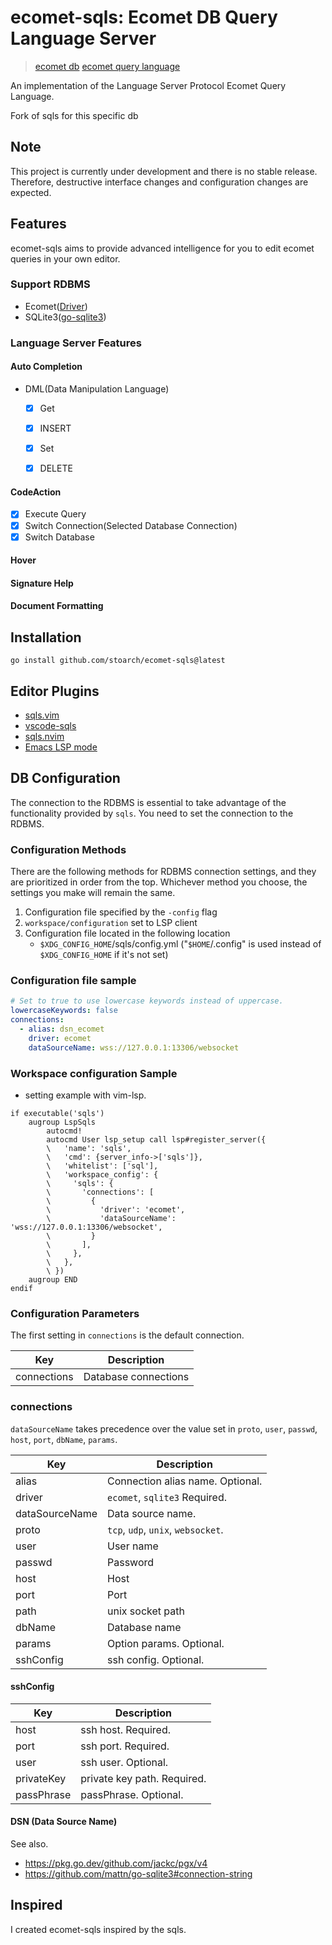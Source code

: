 # ecomet-sqls: Ecomet DB Query Language Server

>[ecomet db](https://github.com/vzroman/ecomet)
>[ecomet query language](https://github.com/stoarch/ecomet-sqls/blob/master/ecomet-query-language-en.md)

An implementation of the Language Server Protocol Ecomet Query Language.

Fork of sqls for this specific db

## Note

This project is currently under development and there is no stable release. Therefore, destructive interface changes and configuration changes are expected.

## Features

ecomet-sqls aims to provide advanced intelligence for you to edit ecomet queries in your own editor.

### Support RDBMS
- Ecomet([Driver](https://github.com/vzroman/ecomet))
- SQLite3([go-sqlite3](https://github.com/mattn/go-sqlite3))

### Language Server Features

#### Auto Completion

- DML(Data Manipulation Language)
    - [x] Get
    - [x] INSERT
    - [x] Set
    - [x] DELETE


#### CodeAction

- [x] Execute Query
- [x] Switch Connection(Selected Database Connection)
- [x] Switch Database

#### Hover

#### Signature Help


#### Document Formatting

## Installation

```shell
go install github.com/stoarch/ecomet-sqls@latest
```

## Editor Plugins

- [sqls.vim](https://github.com/sqls-server/sqls.vim)
- [vscode-sqls](https://github.com/lighttiger2505/vscode-sqls)
- [sqls.nvim](https://github.com/nanotee/sqls.nvim)
- [Emacs LSP mode](https://emacs-lsp.github.io/lsp-mode/page/lsp-sqls/)

## DB Configuration

The connection to the RDBMS is essential to take advantage of the functionality provided by `sqls`.
You need to set the connection to the RDBMS.

### Configuration Methods

There are the following methods for RDBMS connection settings, and they are prioritized in order from the top.
Whichever method you choose, the settings you make will remain the same.

1. Configuration file specified by the `-config` flag
1. `workspace/configuration` set to LSP client
1. Configuration file located in the following location
    - `$XDG_CONFIG_HOME`/sqls/config.yml ("`$HOME`/.config" is used instead of `$XDG_CONFIG_HOME` if it's not set)

### Configuration file sample

```yaml
# Set to true to use lowercase keywords instead of uppercase.
lowercaseKeywords: false
connections:
  - alias: dsn_ecomet
    driver: ecomet
    dataSourceName: wss://127.0.0.1:13306/websocket
```

### Workspace configuration Sample

- setting example with vim-lsp.

```vim
if executable('sqls')
    augroup LspSqls
        autocmd!
        autocmd User lsp_setup call lsp#register_server({
        \   'name': 'sqls',
        \   'cmd': {server_info->['sqls']},
        \   'whitelist': ['sql'],
        \   'workspace_config': {
        \     'sqls': {
        \       'connections': [
        \         {
        \           'driver': 'ecomet',
        \           'dataSourceName': 'wss://127.0.0.1:13306/websocket',
        \         }
        \       ],
        \     },
        \   },
        \ })
    augroup END
endif
```

### Configuration Parameters

The first setting in `connections` is the default connection.

| Key         | Description          |
| ----------- | -------------------- |
| connections | Database connections |

### connections

`dataSourceName` takes precedence over the value set in `proto`, `user`, `passwd`, `host`, `port`, `dbName`, `params`.

| Key            | Description                                 |
| -------------- | ------------------------------------------- |
| alias          | Connection alias name. Optional.            |
| driver         | `ecomet`, `sqlite3` Required. |
| dataSourceName | Data source name.                           |
| proto          | `tcp`, `udp`, `unix`, `websocket`.                       |
| user           | User name                                   |
| passwd         | Password                                    |
| host           | Host                                        |
| port           | Port                                        |
| path           | unix socket path                            |
| dbName         | Database name                               |
| params         | Option params. Optional.                    |
| sshConfig      | ssh config. Optional.                       |

#### sshConfig

| Key        | Description                 |
| ---------- | --------------------------- |
| host       | ssh host. Required.         |
| port       | ssh port. Required.         |
| user       | ssh user. Optional.         |
| privateKey | private key path. Required. |
| passPhrase | passPhrase. Optional.       |

#### DSN (Data Source Name)

See also.

- <https://pkg.go.dev/github.com/jackc/pgx/v4>
- <https://github.com/mattn/go-sqlite3#connection-string>


## Inspired

I created ecomet-sqls inspired by the sqls.
